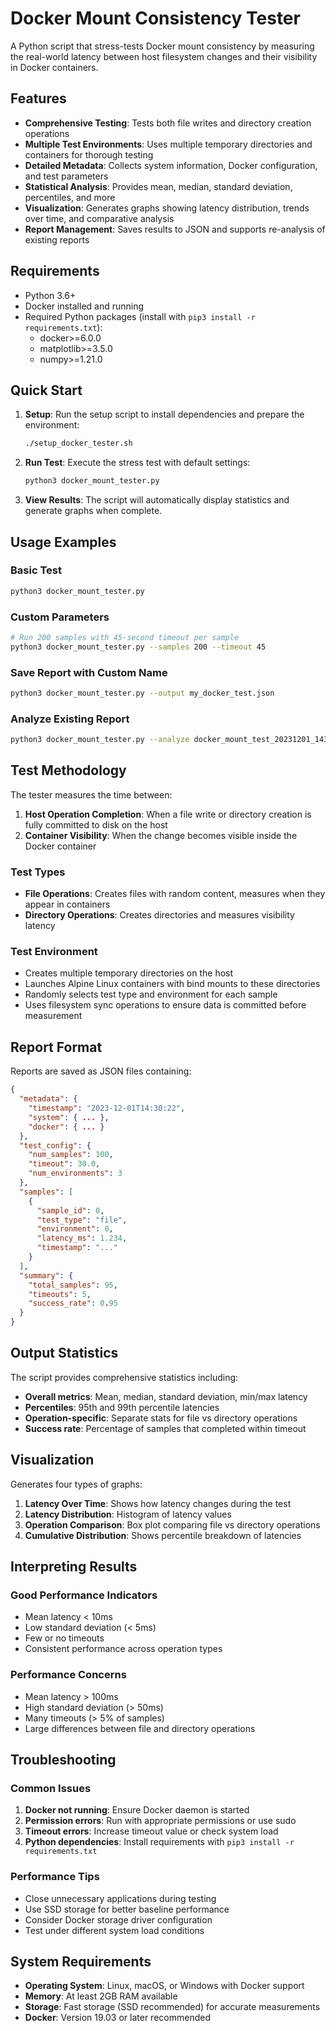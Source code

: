 # Docker Mount Consistency Tester

A Python script that stress-tests Docker mount consistency by measuring the real-world latency between host filesystem changes and their visibility in Docker containers.

## Features

- **Comprehensive Testing**: Tests both file writes and directory creation operations
- **Multiple Test Environments**: Uses multiple temporary directories and containers for thorough testing
- **Detailed Metadata**: Collects system information, Docker configuration, and test parameters
- **Statistical Analysis**: Provides mean, median, standard deviation, percentiles, and more
- **Visualization**: Generates graphs showing latency distribution, trends over time, and comparative analysis
- **Report Management**: Saves results to JSON and supports re-analysis of existing reports

## Requirements

- Python 3.6+
- Docker installed and running
- Required Python packages (install with `pip3 install -r requirements.txt`):
  - docker>=6.0.0
  - matplotlib>=3.5.0
  - numpy>=1.21.0

## Quick Start

1. **Setup**: Run the setup script to install dependencies and prepare the environment:
   ```bash
   ./setup_docker_tester.sh
   ```

2. **Run Test**: Execute the stress test with default settings:
   ```bash
   python3 docker_mount_tester.py
   ```

3. **View Results**: The script will automatically display statistics and generate graphs when complete.

## Usage Examples

### Basic Test
```bash
python3 docker_mount_tester.py
```

### Custom Parameters
```bash
# Run 200 samples with 45-second timeout per sample
python3 docker_mount_tester.py --samples 200 --timeout 45
```

### Save Report with Custom Name
```bash
python3 docker_mount_tester.py --output my_docker_test.json
```

### Analyze Existing Report
```bash
python3 docker_mount_tester.py --analyze docker_mount_test_20231201_143022.json
```

## Test Methodology

The tester measures the time between:
1. **Host Operation Completion**: When a file write or directory creation is fully committed to disk on the host
2. **Container Visibility**: When the change becomes visible inside the Docker container

### Test Types
- **File Operations**: Creates files with random content, measures when they appear in containers
- **Directory Operations**: Creates directories and measures visibility latency

### Test Environment
- Creates multiple temporary directories on the host
- Launches Alpine Linux containers with bind mounts to these directories
- Randomly selects test type and environment for each sample
- Uses filesystem sync operations to ensure data is committed before measurement

## Report Format

Reports are saved as JSON files containing:

```json
{
  "metadata": {
    "timestamp": "2023-12-01T14:30:22",
    "system": { ... },
    "docker": { ... }
  },
  "test_config": {
    "num_samples": 100,
    "timeout": 30.0,
    "num_environments": 3
  },
  "samples": [
    {
      "sample_id": 0,
      "test_type": "file",
      "environment": 0,
      "latency_ms": 1.234,
      "timestamp": "..."
    }
  ],
  "summary": {
    "total_samples": 95,
    "timeouts": 5,
    "success_rate": 0.95
  }
}
```

## Output Statistics

The script provides comprehensive statistics including:
- **Overall metrics**: Mean, median, standard deviation, min/max latency
- **Percentiles**: 95th and 99th percentile latencies
- **Operation-specific**: Separate stats for file vs directory operations
- **Success rate**: Percentage of samples that completed within timeout

## Visualization

Generates four types of graphs:
1. **Latency Over Time**: Shows how latency changes during the test
2. **Latency Distribution**: Histogram of latency values
3. **Operation Comparison**: Box plot comparing file vs directory operations
4. **Cumulative Distribution**: Shows percentile breakdown of latencies

## Interpreting Results

### Good Performance Indicators
- Mean latency < 10ms
- Low standard deviation (< 5ms)
- Few or no timeouts
- Consistent performance across operation types

### Performance Concerns
- Mean latency > 100ms
- High standard deviation (> 50ms)
- Many timeouts (> 5% of samples)
- Large differences between file and directory operations

## Troubleshooting

### Common Issues
1. **Docker not running**: Ensure Docker daemon is started
2. **Permission errors**: Run with appropriate permissions or use sudo
3. **Timeout errors**: Increase timeout value or check system load
4. **Python dependencies**: Install requirements with `pip3 install -r requirements.txt`

### Performance Tips
- Close unnecessary applications during testing
- Use SSD storage for better baseline performance
- Consider Docker storage driver configuration
- Test under different system load conditions

## System Requirements

- **Operating System**: Linux, macOS, or Windows with Docker support
- **Memory**: At least 2GB RAM available
- **Storage**: Fast storage (SSD recommended) for accurate measurements
- **Docker**: Version 19.03 or later recommended